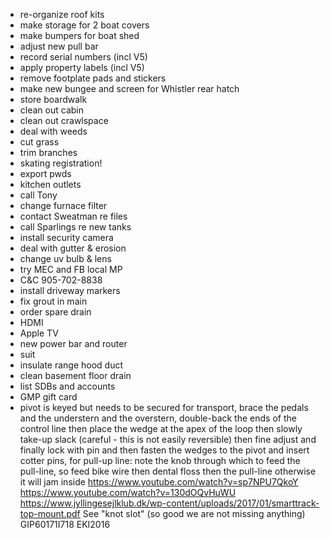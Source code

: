 - re-organize roof kits
- make storage for 2 boat covers
- make bumpers for boat shed
- adjust new pull bar
- record serial numbers (incl V5)
- apply property labels (incl V5)
- remove footplate pads and stickers
- make new bungee and screen for Whistler rear hatch
- store boardwalk
- clean out cabin
- clean out crawlspace
- deal with weeds
- cut grass
- trim branches
- skating registration!
- export pwds
- kitchen outlets
- call Tony
- change furnace filter
- contact Sweatman re files
- call Sparlings re new tanks
- install security camera
- deal with gutter & erosion
- change uv bulb & lens
- try MEC and FB local MP
- C&C 905-702-8838
- install driveway markers
- fix grout in main
- order spare drain
- HDMI
- Apple TV
- new power bar and router
- suit
- insulate range hood duct
- clean basement floor drain
- list SDBs and accounts
- GMP gift card
- pivot is keyed but needs to be secured for transport, brace the pedals and the understern and the overstern, double-back the ends of the control line then place the wedge at the apex of the loop then slowly take-up slack (careful - this is not easily reversible) then fine adjust and finally lock with pin and then fasten the wedges to the pivot and insert cotter pins, for pull-up line: note the knob through which to feed the pull-line, so feed bike wire then dental floss then the pull-line otherwise it will jam inside https://www.youtube.com/watch?v=sp7NPU7QkoY https://www.youtube.com/watch?v=130dOQvHuWU https://www.jyllingesejlklub.dk/wp-content/uploads/2017/01/smarttrack-top-mount.pdf See "knot slot" (so good we are not missing anything) GIP60171I718 EKI2016
